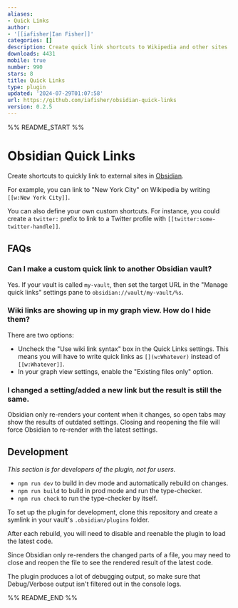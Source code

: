 ```yaml
---
aliases:
- Quick Links
author:
- '[[iafisher|Ian Fisher]]'
categories: []
description: Create quick link shortcuts to Wikipedia and other sites
downloads: 4431
mobile: true
number: 990
stars: 8
title: Quick Links
type: plugin
updated: '2024-07-29T01:07:58'
url: https://github.com/iafisher/obsidian-quick-links
version: 0.2.5
---
```


%% README_START %%

# Obsidian Quick Links
Create shortcuts to quickly link to external sites in [Obsidian](https://obsidian.md).

For example, you can link to "New York City" on Wikipedia by writing `[[w:New York City]]`.

You can also define your own custom shortcuts. For instance, you could create a `twitter:` prefix to link to a Twitter profile with `[[twitter:some-twitter-handle]]`.

## FAQs
### Can I make a custom quick link to another Obsidian vault?
Yes. If your vault is called `my-vault`, then set the target URL in the "Manage quick links" settings pane to `obsidian://vault/my-vault/%s`.

### Wiki links are showing up in my graph view. How do I hide them?
There are two options:

- Uncheck the "Use wiki link syntax" box in the Quick Links settings. This means you will have to write quick links as `[](w:Whatever)` instead of `[[w:Whatever]]`.
- In your graph view settings, enable the "Existing files only" option.

### I changed a setting/added a new link but the result is still the same.
Obsidian only re-renders your content when it changes, so open tabs may show the results of outdated settings. Closing and reopening the file will force Obsidian to re-render with the latest settings.

## Development
*This section is for developers of the plugin, not for users.*

- `npm run dev` to build in dev mode and automatically rebuild on changes.
- `npm run build` to build in prod mode and run the type-checker.
- `npm run check` to run the type-checker by itself.

To set up the plugin for development, clone this repository and create a symlink in your vault's `.obsidian/plugins` folder.

After each rebuild, you will need to disable and reenable the plugin to load the latest code.

Since Obsidian only re-renders the changed parts of a file, you may need to close and reopen the file to see the rendered result of the latest code.

The plugin produces a lot of debugging output, so make sure that Debug/Verbose output isn't filtered out in the console logs.


%% README_END %%